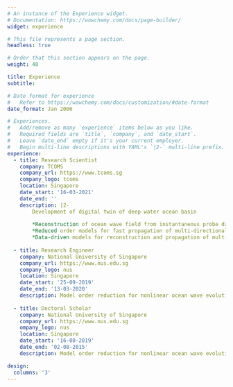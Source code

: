 ```yaml
---
# An instance of the Experience widget.
# Documentation: https://wowchemy.com/docs/page-builder/
widget: experience

# This file represents a page section.
headless: true

# Order that this section appears on the page.
weight: 40

title: Experience
subtitle:

# Date format for experience
#   Refer to https://wowchemy.com/docs/customization/#date-format
date_format: Jan 2006

# Experiences.
#   Add/remove as many `experience` items below as you like.
#   Required fields are `title`, `company`, and `date_start`.
#   Leave `date_end` empty if it's your current employer.
#   Begin multi-line descriptions with YAML's `|2-` multi-line prefix.
experience:
  - title: Research Scientist
    company: TCOMS
    company_url: https://www.tcoms.sg
    company_logo: tcoms
    location: Singapore
    date_start: '16-03-2021'
    date_end: ''
    description: |2-
        Development of digital twin of deep water ocean basin
        
        *Reconstruction of ocean wave field from instantaneous probe data using the concepts of compressed sensing
        *Reduced order models for fast propagation of multi-directional ocean wave fields
        *Data-driven models for reconstruction and propagation of multi- directional ocean wave fields
        
  - title: Research Engineer
    company: National University of Singapore
    company_url: https://www.nus.edu.sg
    company_logo: nus
    location: Singapore
    date_start: '25-09-2019'
    date_end: '13-03-2020'
    description: Model order reduction for nonlinear ocean wave evolution 
    
  - title: Doctoral Scholar
    company: National University of Singapore
    company_url: https://www.nus.edu.sg
    ompany_logo: nus
    location: Singapore
    date_start: '16-08-2019'
    date_end: '02-08-2015'
    description: Model order reduction for nonlinear ocean wave evolution 

design:
  columns: '3'
---
```

